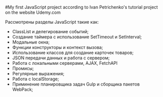 #My first JavaScript project according to Ivan Petrichenko's tutorial project on the website Udemy.com

Рассмотрены разделы JavaScript такие как:

- ClassList и делегирование событий;
- Создание таймера с использование SetTimeout и SetInterval;
- Модальные окна;
- Функции конструкторы и контекст вызова;
- Использование классов для создание карточек товаров;
- JSON передачи данных и работа с сервером;
- Работа с локальными серверами, AJAX, FetchAPI
- Промисы;
- Регулярные выражения;
- Работа с localStorage;
- Приминение планировщика задач Gulp и сборщика пакетов WebPack;
